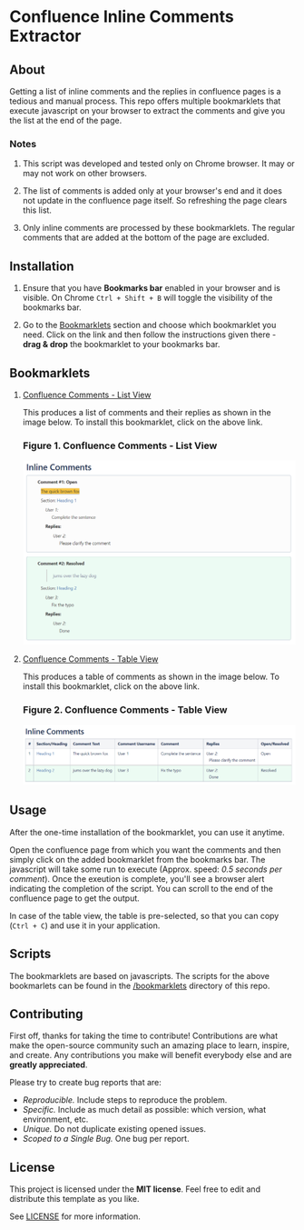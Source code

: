 # Confluence Inline Comments Extractor

## About

Getting a list of inline comments and the replies in confluence pages is a tedious and manual process. This repo offers multiple bookmarklets that execute javascript on your browser to extract the comments and give you the list at the end of the page.

### Notes

  1. This script was developed and tested only on Chrome browser. It may or may not work on other browsers.

  2. The list of comments is added only at your browser's end and it does not update in the confluence page itself. So refreshing the page clears this list.

  3. Only inline comments are processed by these bookmarklets. The regular comments that are added at the bottom of the page are excluded.

## Installation

1. Ensure that you have **Bookmarks bar** enabled in your browser and is visible. On Chrome `Ctrl + Shift + B` will toggle the visibility of the bookmarks bar.

2. Go to the [Bookmarklets](#bookmarklets) section and choose which bookmarklet you need. Click on the link and then follow the instructions given there - **drag & drop** the bookmarklet to your bookmarks bar.

## Bookmarklets

1. [Confluence Comments - List View](html/confluence-comments-extractor-list.html)

   This produces a list of comments and their replies as shown in the image below. To install this bookmarklet, click on the above link.

   ### Figure 1. Confluence Comments - List View

   ![Figure 1](images/confluence_comments_list.png)

2. [Confluence Comments - Table View](html/confluence-comments-extractor-table.html)

   This produces a table of comments as shown in the image below. To install this bookmarklet, click on the above link.

   ### Figure 2. Confluence Comments - Table View

   ![Figure 2](images/confluence_comments_table.png)

## Usage

After the one-time installation of the bookmarklet, you can use it anytime.

Open the confluence page from which you want the comments and then simply click on the added bookmarklet from the bookmarks bar. The javascript will take some run to execute (Approx. speed: *0.5 seconds per comment*). Once the exeution is complete, you'll see a browser alert indicating the completion of the script. You can scroll to the end of the confluence page to get the output.

In case of the table view, the table is pre-selected, so that you can copy (`Ctrl + C`) and use it in your application.

## Scripts

The bookmarklets are based on javascripts. The scripts for the above bookmarlets can be found in the [/bookmarklets](./bookmarklets/) directory of this repo.

## Contributing

First off, thanks for taking the time to contribute! Contributions are what make the open-source community such an amazing place to learn, inspire, and create. Any contributions you make will benefit everybody else and are **greatly appreciated**.

Please try to create bug reports that are:

- _Reproducible._ Include steps to reproduce the problem.
- _Specific._ Include as much detail as possible: which version, what environment, etc.
- _Unique._ Do not duplicate existing opened issues.
- _Scoped to a Single Bug._ One bug per report.

## License

This project is licensed under the **MIT license**. Feel free to edit and distribute this template as you like.

See [LICENSE](LICENSE) for more information.
